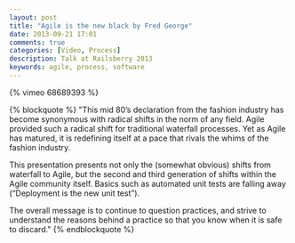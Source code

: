 ```yaml
---
layout: post
title: "Agile is the new black by Fred George"
date: 2013-09-21 17:01
comments: true
categories: [Video, Process]
description: Talk at Railsberry 2013
keywords: agile, process, software
---
```


{% vimeo 68689393 %}
<!--more-->
{% blockquote %}
"This mid­ 80’s declaration from the fashion industry has become synonymous with radical shifts in the norm of any field. Agile provided such a radical shift for traditional waterfall processes. Yet as Agile has matured, it is redefining itself at a pace that rivals the whims of the fashion industry.

This presentation presents not only the (somewhat obvious) shifts from waterfall to Agile, but the second and third generation of shifts within the Agile community itself. Basics such as automated unit tests are falling away (“Deployment is the new unit test”).

The overall message is to continue to question practices, and strive to understand the reasons behind a practice so that you know when it is safe to discard."
{% endblockquote %}
